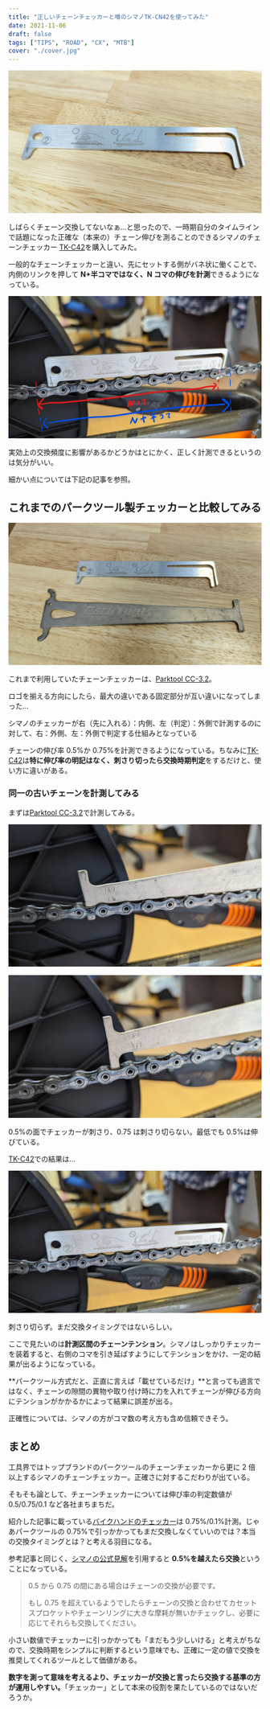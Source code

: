 ```yaml
---
title: "正しいチェーンチェッカーと噂のシマノTK-CN42を使ってみた"
date: 2021-11-06
draft: false
tags: ["TIPS", "ROAD", "CX", "MTB"]
cover: "./cover.jpg"
---
```


![アイキャッチ](./cover.jpg)

しばらくチェーン交換してないなぁ…と思ったので、一時期自分のタイムラインで話題になった正確な（本来の）チェーン伸びを測ることのできるシマノのチェーンチェッカー [TK-C42](https://amzn.to/3k8t34w)を購入してみた。

<LinkBox url="https://www.amazon.co.jp/dp/B00DT01OBC/" isAmazonLink />

一般的なチェーンチェッカーと違い、先にセットする側がバネ状に働くことで、内側のリンクを押して **N+半コマではなく、N コマの伸びを計測**できるようになっている。

![Nコマ計測](./n_koma.jpg)

実効上の交換頻度に影響があるかどうかはとにかく、正しく計測できるというのは気分がいい。

細かい点については下記の記事を参照。

<LinkBox url="https://cannonball24.com/review-shimano-tl-cn42-chain-checker/" />

<LinkBox url="https://chan-bike.com/simano-tl-cn42" />

## これまでのパークツール製チェッカーと比較してみる

![比較](./pt_compete.jpg)

これまで利用していたチェーンチェッカーは、[Parktool CC-3.2](https://amzn.to/3GVJ9bn)。

ロゴを揃える方向にしたら、最大の違いである固定部分が互い違いになってしまった…

シマノのチェッカーが右（先に入れる）：内側、左（判定）：外側で計測するのに対して、右：外側、左：外側で判定する仕組みとなっている

<LinkBox url="https://www.amazon.co.jp/dp/B00D6AI0IK/" isAmazonLink />

チェーンの伸び率 0.5%か 0.75%を計測できるようになっている。ちなみに[TK-C42](https://amzn.to/3k8t34w)は**特に伸び率の明記はなく、刺さり切ったら交換時期判定**をするだけと、使い方に違いがある。

### 同一の古いチェーンを計測してみる

まずは[Parktool CC-3.2](https://amzn.to/3GVJ9bn)で計測してみる。

![PT-0.5%](./pt_05.jpg)

![PT-0.75%](./pt_075.jpg)

0.5%の面でチェッカーが刺さり、0.75 は刺さり切らない。最低でも 0.5%は伸びている。

[TK-C42](https://amzn.to/3k8t34w)での結果は…

![shimano-check](./shimano_check.jpg)

刺さり切らず。まだ交換タイミングではないらしい。

ここで見たいのは**計測区間のチェーンテンション**。シマノはしっかりチェッカーを装着すると、右側のコマを引き延ばすようにしてテンションをかけ、一定の結果が出るようになっている。

**パークツール方式だと、正直に言えば「載せているだけ」**と言っても過言ではなく、チェーンの隙間の異物や取り付け時に力を入れてチェーンが伸びる方向にテンションがかかるかによって結果に誤差が出る。

正確性については、シマノの方がコマ数の考え方も含め信頼できそう。

## まとめ

工具界ではトップブランドのパークツールのチェーンチェッカーから更に 2 倍以上するシマノのチェーンチェッカー。正確さに対するこだわりが出ている。

そもそも論として、チェーンチェッカーについては伸び率の判定数値が 0.5/0.75/0.1 など各社まちまちだ。

紹介した記事に載っている[バイクハンドのチェッカー](https://amzn.to/3BNk7ax)は 0.75%/0.1%計測。じゃあパークツールの 0.75%で引っかかってもまだ交換しなくていいのでは？本当の交換タイミングとは？と考える羽目になる。

参考記事と同じく、[シマノの公式見解](https://bike.shimano.com/ja-JP/information/jp-news/upgrade-with-sil-tec-chains.html)を引用すると **0.5%を越えたら交換**ということになっている。

> 0.5 から 0.75 の間にある場合はチェーンの交換が必要です。
>
> もし 0.75 を超えているようでしたらチェーンの交換と合わせてカセットスプロケットやチェーンリングに大きな摩耗が無いかチェックし、必要に応じてそれらも交換してください。

<LinkBox url="https://bike.shimano.com/ja-JP/information/jp-news/upgrade-with-sil-tec-chains.html" />

小さい数値でチェッカーに引っかかっても「まだもう少しいける」と考えがちなので、交換時期をシンプルに判断するという意味でも、正確に一定の値で交換を推奨してくれるツールとして価値がある。

**数字を測って意味を考えるより、チェッカーが交換と言ったら交換する基準の方が運用しやすい。**「チェッカー」として本来の役割を果たしているのではないだろうか。

<LinkBox url="https://www.amazon.co.jp/dp/B00DT01OBC/" isAmazonLink />
